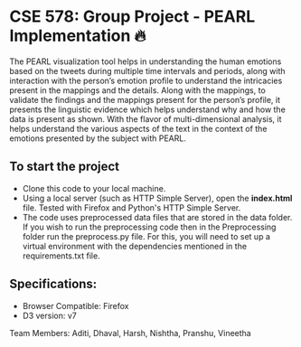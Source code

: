 <h1>CSE 578: Group Project - PEARL Implementation &#128293; </h1>

The PEARL visualization tool helps in understanding the human emotions based on the tweets during multiple time intervals and periods, along with interaction with the person’s emotion profile to understand the intricacies present in the mappings and the details. Along with the mappings, to validate the findings and the mappings present for the person’s profile, it presents the linguistic evidence which helps understand why and how the data is present as shown. With the flavor of multi-dimensional analysis, it helps understand the various aspects of the text in the context of the emotions presented by the subject with PEARL. 

## To start the project

* Clone this code to your local machine.
* Using a local server (such as HTTP Simple Server), open the **index.html** file. Tested with Firefox and Python's HTTP Simple Server.
* The code uses preprocessed data files that are stored in the data folder. If you wish to run the preprocessing code then in the Preprocessing folder run the preprocess.py file. For this, you will need to set up a virtual environment with the dependencies mentioned in the requirements.txt file.

## Specifications:

* Browser Compatible: Firefox 
* D3 version: v7 

Team Members: Aditi, Dhaval, Harsh, Nishtha, Pranshu, Vineetha
